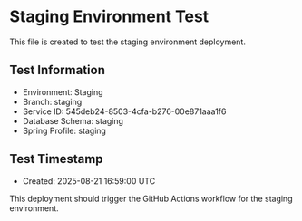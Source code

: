 # Staging Environment Test

This file is created to test the staging environment deployment.

## Test Information
- Environment: Staging
- Branch: staging
- Service ID: 545deb24-8503-4cfa-b276-00e871aaa1f6
- Database Schema: staging
- Spring Profile: staging

## Test Timestamp
- Created: 2025-08-21 16:59:00 UTC

This deployment should trigger the GitHub Actions workflow for the staging environment.